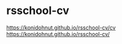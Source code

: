 # rsschool-cv
https://konidohnut.github.io/rsschool-cv/cv
https://konidohnut.github.io/rsschool-cv/
